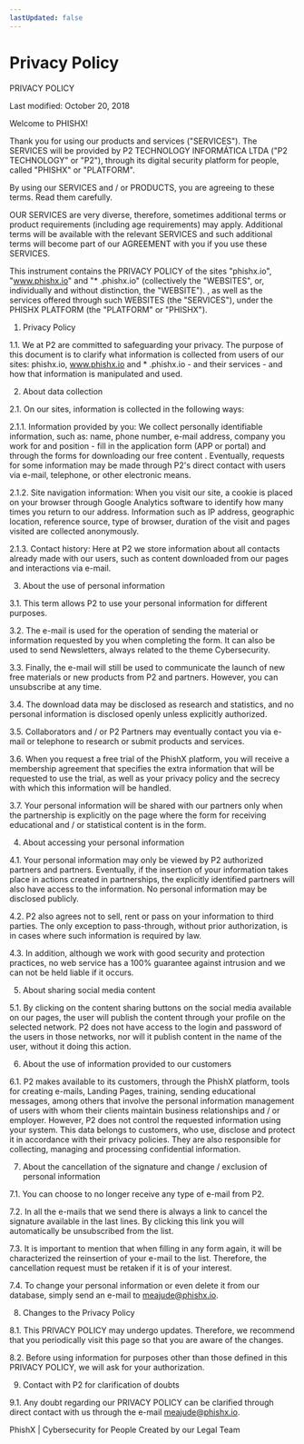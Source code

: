 ```yaml
---
lastUpdated: false
---
```


# Privacy Policy

PRIVACY POLICY

Last modified: October 20, 2018

Welcome to PHISHX!

Thank you for using our products and services ("SERVICES"). The SERVICES will be provided by P2 TECHNOLOGY INFORMÁTICA LTDA ("P2 TECHNOLOGY" or "P2"), through its digital security platform for people, called "PHISHX" or "PLATFORM".

By using our SERVICES and / or PRODUCTS, you are agreeing to these terms. Read them carefully.

OUR SERVICES are very diverse, therefore, sometimes additional terms or product requirements (including age requirements) may apply. Additional terms will be available with the relevant SERVICES and such additional terms will become part of our AGREEMENT with you if you use these SERVICES.

This instrument contains the PRIVACY POLICY of the sites "phishx.io", "www.phishx.io" and "\* .phishx.io" (collectively the "WEBSITES", or, individually and without distinction, the "WEBSITE"). , as well as the services offered through such WEBSITES (the "SERVICES"), under the PHISHX PLATFORM (the "PLATFORM" or "PHISHX").

1. Privacy Policy

1.1. We at P2 are committed to safeguarding your privacy. The purpose of this document is to clarify what information is collected from users of our sites: phishx.io, www.phishx.io and \* .phishx.io - and their services - and how that information is manipulated and used.

2. About data collection

2.1. On our sites, information is collected in the following ways:

2.1.1. Information provided by you: We collect personally identifiable information, such as: name, phone number, e-mail address, company you work for and position - fill in the application form (APP or portal) and through the forms for downloading our free content . Eventually, requests for some information may be made through P2's direct contact with users via e-mail, telephone, or other electronic means.

2.1.2. Site navigation information: When you visit our site, a cookie is placed on your browser through Google Analytics software to identify how many times you return to our address. Information such as IP address, geographic location, reference source, type of browser, duration of the visit and pages visited are collected anonymously.

2.1.3. Contact history: Here at P2 we store information about all contacts already made with our users, such as content downloaded from our pages and interactions via e-mail.

3. About the use of personal information

3.1. This term allows P2 to use your personal information for different purposes.

3.2. The e-mail is used for the operation of sending the material or information requested by you when completing the form. It can also be used to send Newsletters, always related to the theme Cybersecurity.

3.3. Finally, the e-mail will still be used to communicate the launch of new free materials or new products from P2 and partners. However, you can unsubscribe at any time.

3.4. The download data may be disclosed as research and statistics, and no personal information is disclosed openly unless explicitly authorized.

3.5. Collaborators and / or P2 Partners may eventually contact you via e-mail or telephone to research or submit products and services.

3.6. When you request a free trial of the PhishX platform, you will receive a membership agreement that specifies the extra information that will be requested to use the trial, as well as your privacy policy and the secrecy with which this information will be handled.

3.7. Your personal information will be shared with our partners only when the partnership is explicitly on the page where the form for receiving educational and / or statistical content is in the form.

4. About accessing your personal information

4.1. Your personal information may only be viewed by P2 authorized partners and partners. Eventually, if the insertion of your information takes place in actions created in partnerships, the explicitly identified partners will also have access to the information. No personal information may be disclosed publicly.

4.2. P2 also agrees not to sell, rent or pass on your information to third parties. The only exception to pass-through, without prior authorization, is in cases where such information is required by law.

4.3. In addition, although we work with good security and protection practices, no web service has a 100% guarantee against intrusion and we can not be held liable if it occurs.

5. About sharing social media content

5.1. By clicking on the content sharing buttons on the social media available on our pages, the user will publish the content through your profile on the selected network. P2 does not have access to the login and password of the users in those networks, nor will it publish content in the name of the user, without it doing this action.

6. About the use of information provided to our customers

6.1. P2 makes available to its customers, through the PhishX platform, tools for creating e-mails, Landing Pages, training, sending educational messages, among others that involve the personal information management of users with whom their clients maintain business relationships and / or employer. However, P2 does not control the requested information using your system. This data belongs to customers, who use, disclose and protect it in accordance with their privacy policies. They are also responsible for collecting, managing and processing confidential information.

7. About the cancellation of the signature and change / exclusion of personal information

7.1. You can choose to no longer receive any type of e-mail from P2.

7.2. In all the e-mails that we send there is always a link to cancel the signature available in the last lines. By clicking this link you will automatically be unsubscribed from the list.

7.3. It is important to mention that when filling in any form again, it will be characterized the reinsertion of your e-mail to the list. Therefore, the cancellation request must be retaken if it is of your interest.

7.4. To change your personal information or even delete it from our database, simply send an e-mail to meajude@phishx.io.

8. Changes to the Privacy Policy

8.1. This PRIVACY POLICY may undergo updates. Therefore, we recommend that you periodically visit this page so that you are aware of the changes.

8.2. Before using information for purposes other than those defined in this PRIVACY POLICY, we will ask for your authorization.

9. Contact with P2 for clarification of doubts

9.1. Any doubt regarding our PRIVACY POLICY can be clarified through direct contact with us through the e-mail meajude@phishx.io.

PhishX | Cybersecurity for People
Created by our Legal Team

